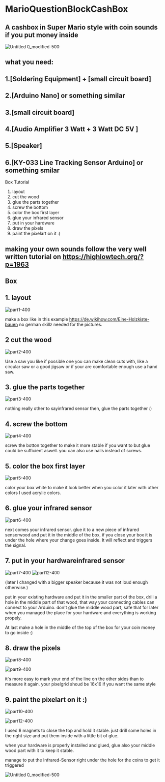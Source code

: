 # MarioQuestionBlockCashBox
## A cashbox in Super Mario style with coin sounds if you put money inside


![Untitled 0_modified-500](https://user-images.githubusercontent.com/51839738/153445603-24081088-35aa-4f89-b935-e29f22ea072e.jpg)


## what you need:
## 1.[Soldering Equipment] + [small circuit board]
## 2.[Arduino Nano] or something similar
## 3.[small circuit board]
## 4.[Audio Amplifier  3 Watt + 3 Watt DC 5V ]
## 5.[Speaker]
## 6.[KY-033 Line Tracking Sensor Arduino] or something smilar



Box Tutorial
1. layout
2. cut the wood
3. glue the parts together
4. screw the bottom
5. color the box first layer
6. glue your infrared sensor
7. put in your hardware
8. draw the pixels
9. paint the pixelart on it :)

## making your own sounds follow the very well written tutorial on https://highlowtech.org/?p=1963

## Box
## 1. layout

![part1-400](https://user-images.githubusercontent.com/51839738/153498322-d41aa19a-7822-48ec-84c9-8f5459ff3cdb.jpeg)

make a box like in this example https://de.wikihow.com/Eine-Holzkiste-bauen no german skillz needed for the pictures.

## 2 cut the wood

![part2-400](https://user-images.githubusercontent.com/51839738/153499010-4d637198-48a1-4b8a-b381-e79d648df92e.jpg)

Use a saw you like if possible one you can make clean cuts with, like a circular saw or a good jigsaw or if your are
comfortable enough use a hand saw.

## 3. glue the parts together

![part3-400](https://user-images.githubusercontent.com/51839738/153499739-e9e8fa30-efbd-40df-8945-f49845dbe8e0.jpeg)

nothing really other to sayinfrared sensor then, glue the parts together :)

## 4. screw the bottom

![part4-400](https://user-images.githubusercontent.com/51839738/153499869-d872f6ef-bdfb-473d-8788-0da4efaf0446.jpeg)

screw the botton together to make it more stable if you want to but glue could be sufficient aswell.
you can also use nails instead of screws.


## 5. color the box first layer

![part5-400](https://user-images.githubusercontent.com/51839738/153500396-c1f125a4-5aea-4728-abd4-97b094f3d93c.jpeg)

color your box white to make it look better when you color it later with other colors 
I used acrylic colors.

## 6. glue your infrared sensor


![part6-400](https://user-images.githubusercontent.com/51839738/153500629-efe14592-cf37-49f4-86b4-c506f3e02edd.jpeg)

next comes your infrared sensor. glue it to a new piece of infrared sensorwood and put it in the middle of the box, if you close your box it is under the hole where your change goes inside.
It will reflect and triggers the signal.


## 7. put in your hardwareinfrared sensor

![part7-400](https://user-images.githubusercontent.com/51839738/153501250-c78d2f2e-56e3-43a0-9aea-2b74ccbd5065.jpeg)
![part12-400](https://user-images.githubusercontent.com/51839738/153503516-590d6e50-992e-4392-ba62-e7a5900afb80.jpeg)

(later I changed with a bigger speaker because it was not loud enough otherwise.)

put in your existing hardware and put it in the smaller part of the box, drill a hole in the middle part of that wood, that way your connecting cables can connect to your Arduino. don't glue the middle wood part, safe that for later when you managed the place for your hardware and everything is working propely.

At last make a hole in the middle of the top of the box for your coin money to go inside :)

## 8. draw the pixels
![part8-400](https://user-images.githubusercontent.com/51839738/153502027-1c454a92-3491-416e-a708-a103b61ad5f6.jpeg)


![part9-400](https://user-images.githubusercontent.com/51839738/153502045-75cd89ac-92e0-43a6-9705-5ef6d8890e15.jpeg)

it's more easy to mark your end of the line on the other sides than to measure it again.
your pixelgrid shoud be 16x16 if you want the same style

## 9. paint the pixelart on it :)

![part10-400](https://user-images.githubusercontent.com/51839738/153502996-5a992c59-d1f3-417b-be92-9eab55340730.jpeg)

![part12-400](https://user-images.githubusercontent.com/51839738/153503244-cf22dbef-1ccc-445a-b701-69f73cb47981.jpeg)


I used 8 magnets to close the top and hold it stable. just drill some holes in the right size and put them inside with a
little bit of glue.

when your hardware is properly installed and glued, glue also your middle wood part with it to keep it stable.

manage to put the Infrared-Sensor right under the hole for the coins to get it triggered

![Untitled 0_modified-500](https://user-images.githubusercontent.com/51839738/153504756-97e27ee4-8590-4f95-a772-9cb7b98df5ab.jpg)


